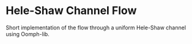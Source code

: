 # Hele-Shaw Channel Flow

Short implementation of the flow through a uniform Hele-Shaw channel using Oomph-lib.



